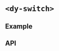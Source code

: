 # `<dy-switch>`

## Example

<gbp-example
  name="dy-switch"
  props='{"neutral": "informative", "checked": true, "@change": "(evt) => evt.target.checked = evt.detail"}'
  html="Enable"
  src="https://jspm.dev/duoyun-ui/elements/switch"></gbp-example>

## API

<gbp-api src="/src/elements/switch.ts"></gbp-api>
